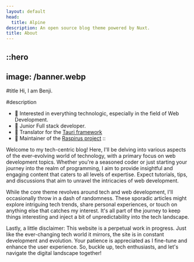 ```yaml
---
layout: default
head:
  title: Alpine
description: An open source blog theme powered by Nuxt.
title: About
---
```


::hero
---
image: /banner.webp
---
#title
Hi, I am Benji.

#description
- 👀 Interested in everything technologic, especially in the field of Web Development.
- 🌱 Junior Full stack developer.
- 🏴 Translator for the [Tauri framework](https://tauri.app)
- 🚀 Maintainer of the [Raspirus project](https://github.com/Raspirus)
::

Welcome to my tech-centric blog! Here, I'll be delving into various aspects of the ever-evolving world of technology, with a primary focus on web development topics. Whether you're a seasoned coder or just starting your journey into the realm of programming, I aim to provide insightful and engaging content that caters to all levels of expertise. Expect tutorials, tips, and discussions that aim to unravel the intricacies of web development.

While the core theme revolves around tech and web development, I'll occasionally throw in a dash of randomness. These sporadic articles might explore intriguing tech trends, share personal experiences, or touch on anything else that catches my interest. It's all part of the journey to keep things interesting and inject a bit of unpredictability into the tech landscape.

Lastly, a little disclaimer: This website is a perpetual work in progress. Just like the ever-changing tech world it mirrors, the site is in constant development and evolution. Your patience is appreciated as I fine-tune and enhance the user experience. So, buckle up, tech enthusiasts, and let's navigate the digital landscape together!
